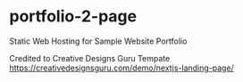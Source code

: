 # portfolio-2-page

Static Web Hosting for Sample Website Portfolio

Credited to Creative Designs Guru Tempate https://creativedesignsguru.com/demo/nextjs-landing-page/
